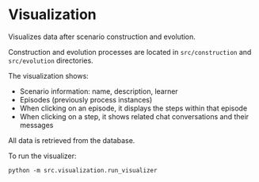 # Visualization

Visualizes data after scenario construction and evolution.

Construction and evolution processes are located in `src/construction` and `src/evolution` directories.

The visualization shows:
- Scenario information: name, description, learner
- Episodes (previously process instances)
- When clicking on an episode, it displays the steps within that episode
- When clicking on a step, it shows related chat conversations and their messages

All data is retrieved from the database.

To run the visualizer:
```
python -m src.visualization.run_visualizer
```